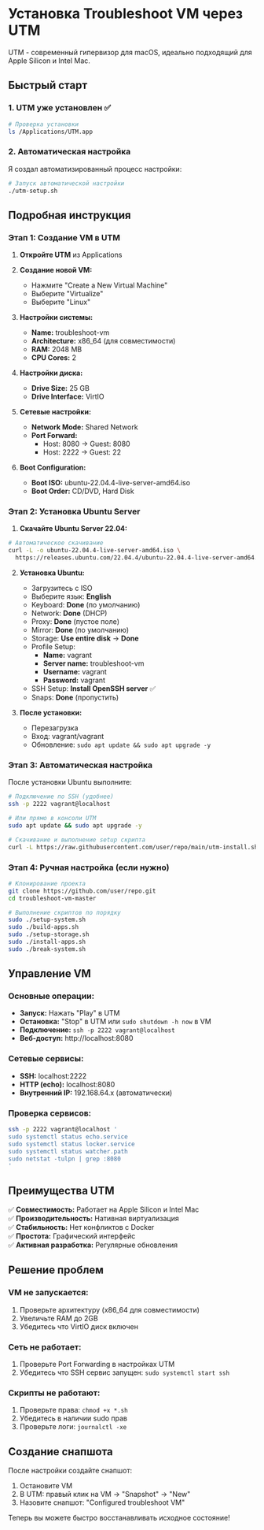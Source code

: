 # Установка Troubleshoot VM через UTM

UTM - современный гипервизор для macOS, идеально подходящий для Apple Silicon и Intel Mac.

## Быстрый старт

### 1. UTM уже установлен ✅
```bash
# Проверка установки
ls /Applications/UTM.app
```

### 2. Автоматическая настройка

Я создал автоматизированный процесс настройки:

```bash
# Запуск автоматической настройки
./utm-setup.sh
```

## Подробная инструкция

### Этап 1: Создание VM в UTM

1. **Откройте UTM** из Applications
2. **Создание новой VM:**
   - Нажмите "Create a New Virtual Machine"
   - Выберите "Virtualize"
   - Выберите "Linux"

3. **Настройки системы:**
   - **Name:** troubleshoot-vm
   - **Architecture:** x86_64 (для совместимости)
   - **RAM:** 2048 MB
   - **CPU Cores:** 2

4. **Настройки диска:**
   - **Drive Size:** 25 GB
   - **Drive Interface:** VirtIO

5. **Сетевые настройки:**
   - **Network Mode:** Shared Network
   - **Port Forward:** 
     - Host: 8080 → Guest: 8080
     - Host: 2222 → Guest: 22

6. **Boot Configuration:**
   - **Boot ISO:** ubuntu-22.04.4-live-server-amd64.iso
   - **Boot Order:** CD/DVD, Hard Disk

### Этап 2: Установка Ubuntu Server

1. **Скачайте Ubuntu Server 22.04:**
```bash
# Автоматическое скачивание
curl -L -o ubuntu-22.04.4-live-server-amd64.iso \
  https://releases.ubuntu.com/22.04.4/ubuntu-22.04.4-live-server-amd64.iso
```

2. **Установка Ubuntu:**
   - Загрузитесь с ISO
   - Выберите язык: **English**
   - Keyboard: **Done** (по умолчанию)
   - Network: **Done** (DHCP)
   - Proxy: **Done** (пустое поле)
   - Mirror: **Done** (по умолчанию)
   - Storage: **Use entire disk** → **Done**
   - Profile Setup:
     - **Name:** vagrant
     - **Server name:** troubleshoot-vm
     - **Username:** vagrant
     - **Password:** vagrant
   - SSH Setup: **Install OpenSSH server** ✅
   - Snaps: **Done** (пропустить)

3. **После установки:**
   - Перезагрузка
   - Вход: vagrant/vagrant
   - Обновление: `sudo apt update && sudo apt upgrade -y`

### Этап 3: Автоматическая настройка

После установки Ubuntu выполните:

```bash
# Подключение по SSH (удобнее)
ssh -p 2222 vagrant@localhost

# Или прямо в консоли UTM
sudo apt update && sudo apt upgrade -y

# Скачивание и выполнение setup скрипта
curl -L https://raw.githubusercontent.com/user/repo/main/utm-install.sh | bash
```

### Этап 4: Ручная настройка (если нужно)

```bash
# Клонирование проекта
git clone https://github.com/user/repo.git
cd troubleshoot-vm-master

# Выполнение скриптов по порядку
sudo ./setup-system.sh
sudo ./build-apps.sh
sudo ./setup-storage.sh
sudo ./install-apps.sh
sudo ./break-system.sh
```

## Управление VM

### Основные операции:
- **Запуск:** Нажать "Play" в UTM
- **Остановка:** "Stop" в UTM или `sudo shutdown -h now` в VM
- **Подключение:** `ssh -p 2222 vagrant@localhost`
- **Веб-доступ:** http://localhost:8080

### Сетевые сервисы:
- **SSH:** localhost:2222
- **HTTP (echo):** localhost:8080
- **Внутренний IP:** 192.168.64.x (автоматически)

### Проверка сервисов:
```bash
ssh -p 2222 vagrant@localhost '
sudo systemctl status echo.service
sudo systemctl status locker.service
sudo systemctl status watcher.path
sudo netstat -tulpn | grep :8080
'
```

## Преимущества UTM

✅ **Совместимость:** Работает на Apple Silicon и Intel Mac  
✅ **Производительность:** Нативная виртуализация  
✅ **Стабильность:** Нет конфликтов с Docker  
✅ **Простота:** Графический интерфейс  
✅ **Активная разработка:** Регулярные обновления  

## Решение проблем

### VM не запускается:
1. Проверьте архитектуру (x86_64 для совместимости)
2. Увеличьте RAM до 2GB
3. Убедитесь что VirtIO диск включен

### Сеть не работает:
1. Проверьте Port Forwarding в настройках UTM
2. Убедитесь что SSH сервис запущен: `sudo systemctl start ssh`

### Скрипты не работают:
1. Проверьте права: `chmod +x *.sh`
2. Убедитесь в наличии sudo прав
3. Проверьте логи: `journalctl -xe`

## Создание снапшота

После настройки создайте снапшот:
1. Остановите VM
2. В UTM: правый клик на VM → "Snapshot" → "New"
3. Назовите снапшот: "Configured troubleshoot VM"

Теперь вы можете быстро восстанавливать исходное состояние!
